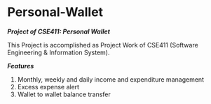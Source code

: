 # Personal-Wallet

***Project of CSE411: Personal Wallet***

This Project is accomplished as Project Work of CSE411 (Software Engineering & Information System).

***Features***

1. Monthly, weekly and daily income
and expenditure management
2. Excess expense alert
3. Wallet to wallet balance transfer
